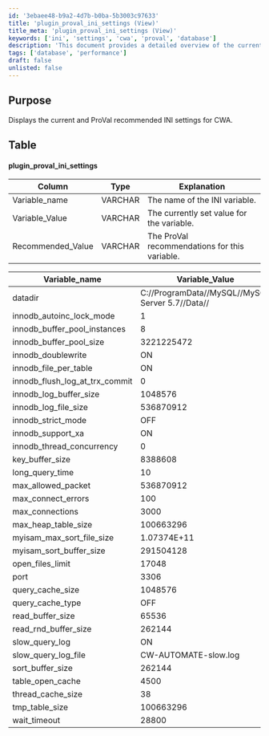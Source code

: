 ```yaml
---
id: '3ebaee48-b9a2-4d7b-b0ba-5b3003c97633'
title: 'plugin_proval_ini_settings (View)'
title_meta: 'plugin_proval_ini_settings (View)'
keywords: ['ini', 'settings', 'cwa', 'proval', 'database']
description: 'This document provides a detailed overview of the current and ProVal recommended INI settings for ConnectWise Automate (CWA). It includes a table that outlines the variable names, their current values, and the recommended values as per ProVal guidelines, ensuring optimal configuration for database performance.'
tags: ['database', 'performance']
draft: false
unlisted: false
---
```


## Purpose

Displays the current and ProVal recommended INI settings for CWA.

## Table

#### plugin_proval_ini_settings

| Column                     | Type    | Explanation                                  |
|---------------------------|---------|----------------------------------------------|
| Variable_name             | VARCHAR | The name of the INI variable.                |
| Variable_Value            | VARCHAR | The currently set value for the variable.    |
| Recommended_Value         | VARCHAR | The ProVal recommendations for this variable. |

| Variable_name                     | Variable_Value                  | Recommended_Value               |
|-----------------------------------|---------------------------------|--------------------------------|
| datadir                           | C://ProgramData//MySQL//MySQL Server 5.7//Data// | NA                             |
| innodb_autoinc_lock_mode         | 1                               | 2                              |
| innodb_buffer_pool_instances      | 8                               | 8                              |
| innodb_buffer_pool_size           | 3221225472                      | 2                              |
| innodb_doublewrite                | ON                              | ON                             |
| innodb_file_per_table             | ON                              | ON                             |
| innodb_flush_log_at_trx_commit    | 0                               | 0                              |
| innodb_log_buffer_size            | 1048576                         | 1048576                        |
| innodb_log_file_size              | 536870912                       | 1                              |
| innodb_strict_mode                | OFF                             | OFF                            |
| innodb_support_xa                 | ON                              | OFF                            |
| innodb_thread_concurrency         | 0                               | 0                              |
| key_buffer_size                   | 8388608                         | 1048576                        |
| long_query_time                   | 10                              | 10                             |
| max_allowed_packet                | 536870912                       | 536870912                      |
| max_connect_errors                | 100                             | 1                              |
| max_connections                   | 3000                            | 10000                          |
| max_heap_table_size              | 100663296                       | 100663296                      |
| myisam_max_sort_file_size        | 1.07374E+11                    | 1.07374E+11                   |
| myisam_sort_buffer_size           | 291504128                       | 70254592                       |
| open_files_limit                  | 17048                           | 114756                         |
| port                              | 3306                            | 3306                           |
| query_cache_size                  | 1048576                         | 0                              |
| query_cache_type                  | OFF                             | OFF                            |
| read_buffer_size                  | 65536                           | 65536                          |
| read_rnd_buffer_size              | 262144                          | 262144                         |
| slow_query_log                    | ON                              | ON                             |
| slow_query_log_file               | CW-AUTOMATE-slow.log           | NA                             |
| sort_buffer_size                  | 262144                          | 262144                         |
| table_open_cache                  | 4500                            | 57378                          |
| thread_cache_size                 | 38                              | 100                            |
| tmp_table_size                    | 100663296                       | 100663296                      |
| wait_timeout                      | 28800                           | 900                            |



